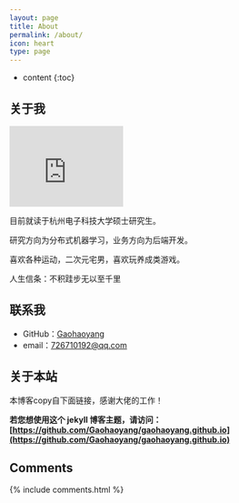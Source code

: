 ```yaml
---
layout: page
title: About
permalink: /about/
icon: heart
type: page
---
```


* content
{:toc}

## 关于我

<iframe src="https://githubbadge.appspot.com/gaohaoyang?s=1" style="border: 0;height: 142px;width: 200px;overflow: hidden;" frameBorder="0"></iframe>

目前就读于杭州电子科技大学硕士研究生。

研究方向为分布式机器学习，业务方向为后端开发。

喜欢各种运动，二次元宅男，喜欢玩养成类游戏。

人生信条：不积跬步无以至千里


## 联系我

* GitHub：[Gaohaoyang](https://github.com/zx950519)
* email：726710192@qq.com

## 关于本站

本博客copy自下面链接，感谢大佬的工作！

**若您想使用这个 jekyll 博客主题，请访问：[https://github.com/Gaohaoyang/gaohaoyang.github.io](https://github.com/Gaohaoyang/gaohaoyang.github.io)**

## Comments

{% include comments.html %}

